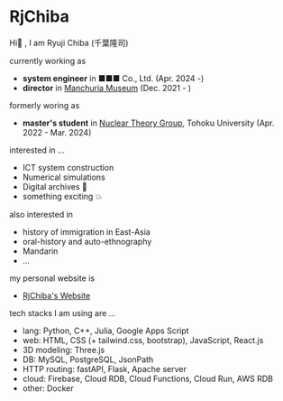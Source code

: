 # RjChiba

Hi👋 , I am Ryuji Chiba (千葉隆司)

currently working as 
- **system engineer** in ■■■ Co., Ltd. (Apr. 2024 -)
- **director** in [Manchuria Museum](https://office.mus-manchuria.com/) (Dec. 2021 - )

formerly woring as
- **master's student** in [Nuclear Theory Group](http://www.nucl.phys.tohoku.ac.jp), Tohoku University (Apr. 2022 - Mar. 2024)

interested in ...
- ICT system construction
- Numerical simulations
- Digital archives 📃
- something exciting 💥

also interested in 
- history of immigration in East-Asia
- oral-history and auto-ethnography
- Mandarin
- ...

my personal website is
- [RjChiba's Website](https://rjchiba.vercel.app)

tech stacks I am using are ...
- lang: Python, C++, Julia, Google Apps Script
- web: HTML, CSS (+ tailwind.css, bootstrap), JavaScript, React.js
- 3D modeling: Three.js
- DB: MySQL, PostgreSQL, JsonPath
- HTTP routing: fastAPI, Flask, Apache server
- cloud: Firebase, Cloud RDB, Cloud Functions, Cloud Run, AWS RDB
- other: Docker